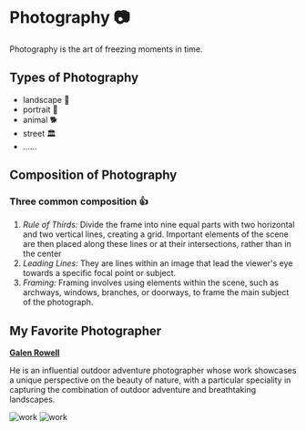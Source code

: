 # **Photography** 📷

Photography is the art of freezing moments in time.

## Types of Photography 

* landscape 🌻
* portrait 🧕
* animal 🐕
* street 🏛️
* ......

## Composition of Photography

### Three common composition 👍
1. *Rule of Thirds:* Divide the frame into nine equal parts with two horizontal and two vertical lines, creating a grid. Important elements of the scene are then placed along these lines or at their intersections, rather than in the center
2. *Leading Lines:* They are lines within an image that lead the viewer's eye towards a specific focal point or subject.
3. *Framing:* Framing involves using elements within the scene, such as archways, windows, branches, or doorways, to frame the main subject of the photograph. 

## My Favorite Photographer

[**Galen Rowell**](https://en.wikipedia.org/wiki/Galen_Rowell)

He is an influential outdoor adventure photographer whose work showcases a unique perspective on the beauty of nature, with a particular speciality in capturing the combination of outdoor adventure and breathtaking landscapes.

![work](https://encrypted-tbn0.gstatic.com/images?q=tbn:ANd9GcQZp1qx8JUfLV5gIs92OrgFa0h4KazOvpd1Cw&usqp=CAU)
![work](https://encrypted-tbn0.gstatic.com/images?q=tbn:ANd9GcQrhr2Fp6UaVCrwKYsKxJa1P4rSimVuWqGx1g&usqp=CAU)
